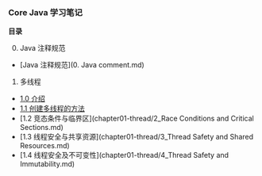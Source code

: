 ### Core Java 学习笔记

**目录**

0. Java 注释规范
  + [Java 注释规范](0. Java comment.md)
1. 多线程
  + [1.0 介绍](0)
  + [1.1 创建多线程的方法](chapter01-thread/1_create-thread.md)
  + [1.2 竞态条件与临界区](chapter01-thread/2_Race Conditions and Critical Sections.md)
  + [1.3 线程安全与共享资源](chapter01-thread/3_Thread Safety and Shared Resources.md)
  + [1.4 线程安全及不可变性](chapter01-thread/4_Thread Safety and Immutability.md)
